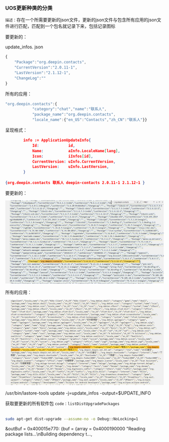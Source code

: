 ### UOS更新种类的分类

`描述：`存在一个所需要更新的json文件，更新的json文件与包含所有应用的json文件进行匹配，匹配到一个包名就记录下来，包括记录图标



要更新的：

update_infos. json

```js
{
    "Package":"org.deepin.contacts",
    "CurrentVersion":"2.0.11-1",
    "LastVersion":"2.1.12-1",
    "ChangeLog":""
}
```



所有的应用：

```js
"org.deepin.contacts":{
    		"category":"chat","name":"联系人",
            "package_name":"org.deepin.contacts",
            "locale_name":{"en_US":"Contacts","zh_CN":"联系人"}}
```



呈现格式：

```json
		info := ApplicationUpdateInfo{
			Id:             id,
			Name:           aInfo.LocaleName[lang],
			Icon:           iInfos[id],
			CurrentVersion: uInfo.CurrentVersion,
			LastVersion:    uInfo.LastVersion,
		}

{org.deepin.contacts 联系人 deepin-contacts 2.0.11-1 2.1.12-1 } 
```



要更新的：

![image-20210727151749914](picture/image-20210727151749914.png)



所有的应用：

![image-20210727151800902](picture/image-20210727151800902.png)





/usr/bin/lastore-tools update -j=update_infos -output=$UPDATE_INFO



获取要更新的所有软件包 `code：listDistUpgradePackages` 

```sh

sudo apt-get dist-upgrade --assume-no -o Debug::NoLocking=1
```

 &outBuf = 0x400015e770: {buf = {array = 0x4000190000 "Reading package lists...\nBuilding dependency t…, 





